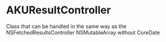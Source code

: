 AKUResultController
===================

Class that can be handled in the same way as the NSFetchedResultsController NSMutableArray without CoreDate
